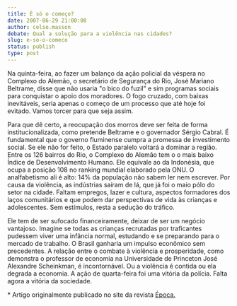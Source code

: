 ```yaml
---
title: É só o começo?
date: 2007-06-29 21:00:00
author: celso.masson
debate: Qual a solução para a violência nas cidades?
slug: e-so-o-comeco
status: publish 
type: post
---
```


  
Na quinta-feira, ao fazer um balanço da ação policial da véspera no Complexo do Alemão, o secretário de Segurança do Rio, José Mariano Beltrame, disse que não usaria "o bico do fuzil" e sim programas sociais para conquistar o apoio dos moradores. O fogo cruzado, com baixas inevitáveis, seria apenas o começo de um processo que até hoje foi evitado. Vamos torcer para que seja assim. 


Para que dê certo, a reocupação dos morros deve ser feita de forma institucionalizada, como pretende Beltrame e o governador Sérgio Cabral. É fundamental que o governo fluminense cumpra a promessa de investimento social. Se ele não for feito, o Estado paralelo voltará a dominar a região. Entre os 126 bairros do Rio, o Complexo do Alemão tem o o mais baixo Índice de Desenvolvimento Humano. Ele equivale ao da Indonésia, que ocupa a posição 108 no ranking mundial elaborado pela ONU. O analfabetismo ali é alto: 14% da população não sabem ler nem escrever. Por causa da violência, as indústrias saíram de lá, que já foi o maio pólo do setor na cidade. Faltam empregos, lazer e cultura, aspectos formadores dos laços comunitários e que podem dar perspectivas de vida às crianças e adolescentes. Sem estímulos, resta a sedução do tráfico. 


Ele tem de ser sufocado financeiramente, deixar de ser um negócio vantajoso. Imagine se todas as crianças recrutadas por traficantes pudessem viver uma infância normal, estudando e se preparando para o mercado de trabalho. O Brasil ganharia um impulso econômico sem precedentes. A relação entre o combate à violência e prosperidade, como demonstra o professor de economia na Universidade de Princeton José Alexandre Scheinkman, é incontornável. Ou a violência é contida ou ela degrada a economia. A ação de quarta-feira foi uma vitória da polícia. Falta agora a vitória da sociedade.


\* Artigo originalmente publicado no site da revista [Época.](http://www.epoca.globo.com)


